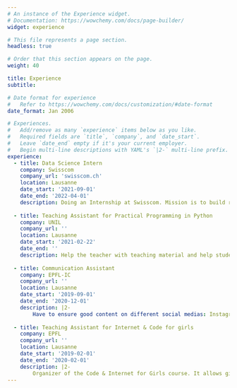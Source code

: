 ```yaml
---
# An instance of the Experience widget.
# Documentation: https://wowchemy.com/docs/page-builder/
widget: experience

# This file represents a page section.
headless: true

# Order that this section appears on the page.
weight: 40

title: Experience
subtitle:

# Date format for experience
#   Refer to https://wowchemy.com/docs/customization/#date-format
date_format: Jan 2006

# Experiences.
#   Add/remove as many `experience` items below as you like.
#   Required fields are `title`, `company`, and `date_start`.
#   Leave `date_end` empty if it's your current employer.
#   Begin multi-line descriptions with YAML's `|2-` multi-line prefix.
experience:
  - title: Data Science Intern
    company: Swisscom
    company_url: 'swisscom.ch'
    location: Lausanne
    date_start: '2021-09-01'
    date_end: '2022-04-01'
    description: Doing an Internship at Swisscom. Mission is to build recommender systems for the Swisscom Data Catalogue. Implies a lot of Machine Learning and NLP.
    
  - title: Teaching Assistant for Practical Programming in Python
    company: UNIL
    company_url: ''
    location: Lausanne
    date_start: '2021-02-22'
    date_end: ''
    description: Help the teacher with teaching material and help students to succeed the course by leading exercise sessions. The course has over 250 students.
        
  - title: Communication Assistant
    company: EPFL-IC
    company_url: ''
    location: Lausanne
    date_start: '2019-09-01'
    date_end: '2020-12-01'
    description: |2-
        Have to ensure good content on different social medias: Instagram, Twitter Facebook and LinkedIn. Responsible for writing articles about events happening on        the campus, and interviewing people related to Computer Science.
  
  - title: Teaching Assistant for Internet & Code for girls
    company: EPFL
    company_url: ''
    location: Lausanne
    date_start: '2019-02-01'
    date_end: '2020-02-01'
    description: |2-
        Organizer of the Code & Internet for Girls course. It allows girls from 9 to 12 to build their own website and a little game using Scratch.
---
```

